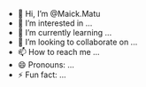 - 👋 Hi, I’m @Maick.Matu
- 👀 I’m interested in ...
- 🌱 I’m currently learning ...
- 💞️ I’m looking to collaborate on ...
- 📫 How to reach me ...
- 😄 Pronouns: ...
- ⚡ Fun fact: ...

<!---
Maick.Matu/Maick.Matu is a ✨ special ✨ repository because its `README.md` (this file) appears on your GitHub profile.
You can click the Preview link to take a look at your changes.
--->
